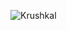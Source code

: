 ![Krushkal](https://github.com/icy0flame/Dynamic_programming/assets/138554057/9e048811-291a-4a32-829d-0aa73e43e6af)
